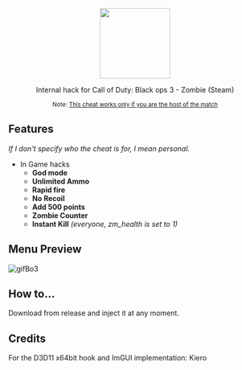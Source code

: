 <p align="center">
  <img src="https://user-images.githubusercontent.com/87567996/177011776-47ceeca9-9cb2-4199-b84d-d0bf6ee7c3c1.png" width="140">
</p>

<p align="center">Internal hack for Call of Duty: Black ops 3 - Zombie (Steam)</p>

<p align="center"><sub>Note: <ins>This cheat works only if you are the host of the match</ins></sub></p>

## Features

_If I don't specify who the cheat is for, I mean personal._

- In Game hacks
  - **God mode**                
  - **Unlimited Ammo**          
  - **Rapid fire** 
  - **No Recoil**
  - **Add 500 points**
  - **Zombie Counter**
  - **Instant Kill**            *(everyone, zm_health is set to 1)*

## Menu Preview

![gifBo3](https://user-images.githubusercontent.com/87567996/182022764-32042e19-fd5a-4d1a-b67a-aa0033dece8a.gif)

## How to...

Download from release and inject it at any moment.

## Credits

For the D3D11 x64bit hook and ImGUI implementation: Kiero
